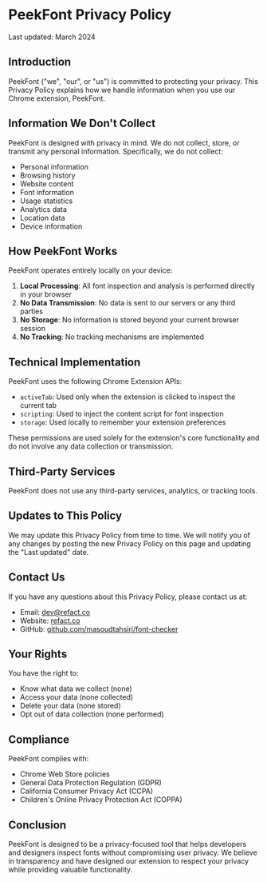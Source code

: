 # PeekFont Privacy Policy

Last updated: March 2024

## Introduction

PeekFont ("we", "our", or "us") is committed to protecting your privacy. This Privacy Policy explains how we handle information when you use our Chrome extension, PeekFont.

## Information We Don't Collect

PeekFont is designed with privacy in mind. We do not collect, store, or transmit any personal information. Specifically, we do not collect:

- Personal information
- Browsing history
- Website content
- Font information
- Usage statistics
- Analytics data
- Location data
- Device information

## How PeekFont Works

PeekFont operates entirely locally on your device:

1. **Local Processing**: All font inspection and analysis is performed directly in your browser
2. **No Data Transmission**: No data is sent to our servers or any third parties
3. **No Storage**: No information is stored beyond your current browser session
4. **No Tracking**: No tracking mechanisms are implemented

## Technical Implementation

PeekFont uses the following Chrome Extension APIs:

- `activeTab`: Used only when the extension is clicked to inspect the current tab
- `scripting`: Used to inject the content script for font inspection
- `storage`: Used locally to remember your extension preferences

These permissions are used solely for the extension's core functionality and do not involve any data collection or transmission.

## Third-Party Services

PeekFont does not use any third-party services, analytics, or tracking tools.

## Updates to This Policy

We may update this Privacy Policy from time to time. We will notify you of any changes by posting the new Privacy Policy on this page and updating the "Last updated" date.

## Contact Us

If you have any questions about this Privacy Policy, please contact us at:
- Email: [dev@refact.co](mailto:dev@refact.co)
- Website: [refact.co](https://refact.co)
- GitHub: [github.com/masoudtahsiri/font-checker](https://github.com/masoudtahsiri/font-checker)

## Your Rights

You have the right to:
- Know what data we collect (none)
- Access your data (none collected)
- Delete your data (none stored)
- Opt out of data collection (none performed)

## Compliance

PeekFont complies with:
- Chrome Web Store policies
- General Data Protection Regulation (GDPR)
- California Consumer Privacy Act (CCPA)
- Children's Online Privacy Protection Act (COPPA)

## Conclusion

PeekFont is designed to be a privacy-focused tool that helps developers and designers inspect fonts without compromising user privacy. We believe in transparency and have designed our extension to respect your privacy while providing valuable functionality. 